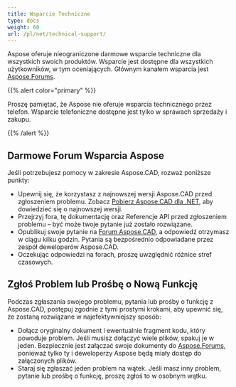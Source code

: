 ```yaml
---
title: Wsparcie Techniczne
type: docs
weight: 60
url: /pl/net/technical-support/
---
```


Aspose oferuje nieograniczone darmowe wsparcie techniczne dla wszystkich swoich produktów. Wsparcie jest dostępne dla wszystkich użytkowników, w tym oceniających. Głównym kanałem wsparcia jest [Aspose.Forums](https://forum.aspose.com/c/cad/19).


{{% alert color="primary" %}} 

Proszę pamiętać, że Aspose nie oferuje wsparcia technicznego przez telefon. Wsparcie telefoniczne dostępne jest tylko w sprawach sprzedaży i zakupu.

{{% /alert %}}

## **Darmowe Forum Wsparcia Aspose**
Jeśli potrzebujesz pomocy w zakresie Aspose.CAD, rozważ poniższe punkty:

- Upewnij się, że korzystasz z najnowszej wersji Aspose.CAD przed zgłoszeniem problemu. Zobacz [Pobierz Aspose.CAD dla .NET](https://www.nuget.org/packages/Aspose.CAD), aby dowiedzieć się o najnowszej wersji.
- Przejrzyj fora, tę dokumentację oraz Referencje API przed zgłoszeniem problemu – być może twoje pytanie już zostało rozwiązane.
- Opublikuj swoje pytanie na [Forum Aspose.CAD](https://forum.aspose.com/c/cad/19), a odpowiedź otrzymasz w ciągu kilku godzin. Pytania są bezpośrednio odpowiadane przez zespół deweloperów Aspose.CAD.
- Oczekując odpowiedzi na forach, proszę uwzględnić różnice stref czasowych.

## **Zgłoś Problem lub Prośbę o Nową Funkcję**
Podczas zgłaszania swojego problemu, pytania lub prośby o funkcję z Aspose.CAD, postępuj zgodnie z tymi prostymi krokami, aby upewnić się, że zostaną rozwiązane w najefektywniejszy sposób:

- Dołącz oryginalny dokument i ewentualnie fragment kodu, który powoduje problem. 
Jeśli musisz dołączyć wiele plików, spakuj je w jeden. Bezpiecznie jest załączać swoje dokumenty do [Aspose.Forums](https://forum.aspose.com/c/cad/19), ponieważ tylko ty i deweloperzy Aspose będą miały dostęp do załączonych plików.
- Staraj się zgłaszać jeden problem na wątek. Jeśli masz inny problem, pytanie lub prośbę o funkcję, proszę zgłoś to w osobnym wątku.
